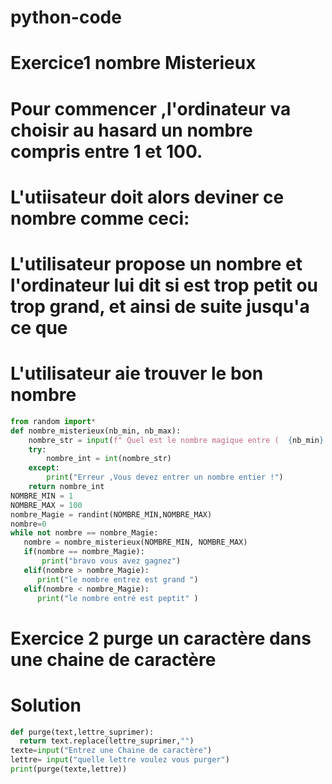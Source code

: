 # python-code
# Exercice1 nombre Misterieux
# Pour commencer ,l'ordinateur va choisir au hasard un nombre compris entre 1 et 100.
# L'utiisateur doit alors deviner ce nombre comme ceci:
# L'utilisateur propose un nombre et l'ordinateur lui dit si est trop petit ou trop grand, et ainsi de suite jusqu'a ce que
# L'utilisateur aie trouver le bon nombre 
```python
from random import*
def nombre_misterieux(nb_min, nb_max):
    nombre_str = input(f" Quel est le nombre magique entre (  {nb_min} et {nb_max})")
    try:
        nombre_int = int(nombre_str)
    except:
        print("Erreur ,Vous devez entrer un nombre entier !")
    return nombre_int
NOMBRE_MIN = 1
NOMBRE_MAX = 100
nombre_Magie = randint(NOMBRE_MIN,NOMBRE_MAX)
nombre=0
while not nombre == nombre_Magie:
   nombre = nombre_misterieux(NOMBRE_MIN, NOMBRE_MAX)
   if(nombre == nombre_Magie):
       print("bravo vous avez gagnez")
   elif(nombre > nombre_Magie):
      print("le nombre entrez est grand ")
   elif(nombre < nombre_Magie):
      print("le nombre entré est peptit" )
 ```
# Exercice 2 purge un caractère dans une chaine de caractère
# Solution
 ```python
 def purge(text,lettre_suprimer):
   return text.replace(lettre_suprimer,"")
texte=input("Entrez une Chaine de caractère")
lettre= input("quelle lettre voulez vous purger")
print(purge(texte,lettre))
```
